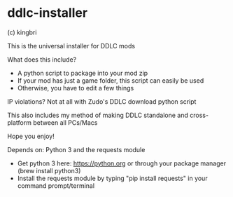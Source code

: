 # ddlc-installer
(c) kingbri 

This is the universal installer for DDLC mods

What does this include?
- A python script to package into your mod zip 
- If your mod has just a game folder, this script can easily be used
- Otherwise, you have to edit a few things

IP violations? Not at all with Zudo's DDLC download python script

This also includes my method of making DDLC standalone and cross-platform between all
PCs/Macs

Hope you enjoy!

Depends on: Python 3 and the requests module
- Get python 3 here: https://python.org or through your package manager (brew install python3)
- Install the requests module by typing "pip install requests" in your command prompt/terminal
